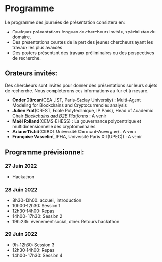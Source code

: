 # Programme 
Le programme des journées de présentation consistera en: 

- Quelques présentations longues de chercheurs invités, spécialistes du domaine.
- Des présentations courtes de la part des jeunes chercheurs ayant les travaux les plus avancés
- Des posters présentant des travaux préliminaires ou des perspectives de recherche.

## Orateurs invités:
Des chercheurs sont invités pour donner des présentations sur leurs sujets de recherche. Nous completerons ces informations au fur et à mesure.
- **Önder Gürcan**(CEA LIST, Paris-Saclay University) : Multi-Agent Modeling for Blockchains and Cryptocurrencies analysis
- **Julien Prat**(CREST, École Polytechnique, IP Paris), Head of Academic Chair [*Blockchains and B2B Platforms*](https://blockchain-chair.io/) : A venir
- **Maël Rolland**(CEMS-EHESS) : La gouvernance polycentrique et multidimensionnelle des cryptomonnaies
- **Ariane Tichit**(CERDI, Université Clermont-Auvergne) : A venir
- **Françoise Vasselin**(LIPHA, Université Paris XII (UPEC)) : A venir

## Programme prévisionnel:

### 27 Juin 2022
- Hackathon

### 28 Juin 2022 
- 8h30-10h00: accueil, introduction
- 10h00-12h30: Session 1
- 12h30-14h00: Repas
- 14h00- 17h30: Session 2
- 19h:23h: événement social, dîner. Retours hackathon

### 29 Juin 2022

- 9h-12h30: Session 3
- 12h30-14h00: Repas
- 14h00- 17h30: Session 4

